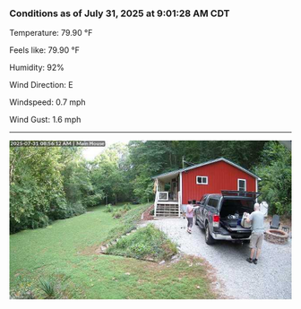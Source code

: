 ### Conditions as of July 31, 2025 at 9:01:28 AM CDT 

Temperature: 79.90 &deg;F

Feels like: 79.90 &deg;F

Humidity: 92%

Wind Direction: E

Windspeed: 0.7 mph

Wind Gust: 1.6 mph

---

<img src="./images/latest.jpeg"/>

